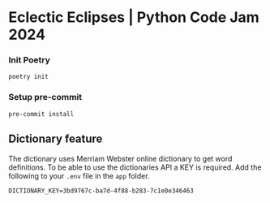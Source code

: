 # Eclectic Eclipses | Python Code Jam 2024

### Init Poetry
```shell
poetry init
```

### Setup pre-commit
```shell
pre-commit install
```

## Dictionary feature
The dictionary uses Merriam Webster online dictionary to get word definitions.
To be able to use the dictionaries API a KEY is required.
Add the following to your `.env` file in the `app` folder.
```shell
DICTIONARY_KEY=3bd9767c-ba7d-4f88-b283-7c1e0e346463
```
